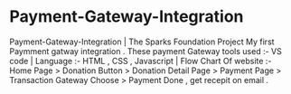 # Payment-Gateway-Integration
Payment-Gateway-Integration | The Sparks Foundation Project
My first Paymment gatway integration . These payment Gateway tools used :- VS code | Language :- HTML , CSS , Javascript | Flow Chart Of website :- Home Page > Donation Button > Donation Detail Page > Payment Page > Transaction Gateway Choose > Payment Done , get recepit on email .

